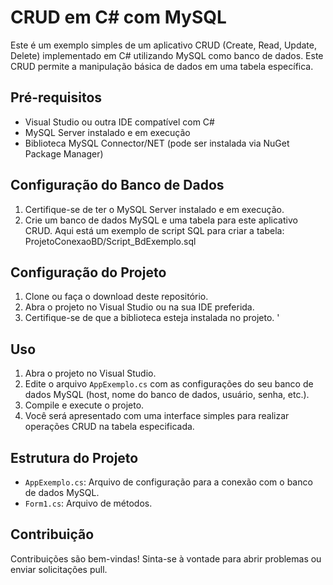 # CRUD em C# com MySQL

Este é um exemplo simples de um aplicativo CRUD (Create, Read, Update, Delete) implementado em C# utilizando MySQL como banco de dados. Este CRUD permite a manipulação básica de dados em uma tabela específica.

## Pré-requisitos

- Visual Studio ou outra IDE compatível com C#
- MySQL Server instalado e em execução
- Biblioteca MySQL Connector/NET (pode ser instalada via NuGet Package Manager)

## Configuração do Banco de Dados

1. Certifique-se de ter o MySQL Server instalado e em execução.
2. Crie um banco de dados MySQL e uma tabela para este aplicativo CRUD. Aqui está um exemplo de script SQL para criar a tabela:
    ProjetoConexaoBD/Script_BdExemplo.sql


## Configuração do Projeto

1. Clone ou faça o download deste repositório.
2. Abra o projeto no Visual Studio ou na sua IDE preferida.
3. Certifique-se de que a biblioteca esteja instalada no projeto.
'
## Uso

1. Abra o projeto no Visual Studio.
2. Edite o arquivo `AppExemplo.cs` com as configurações do seu banco de dados MySQL (host, nome do banco de dados, usuário, senha, etc.).
3. Compile e execute o projeto.
4. Você será apresentado com uma interface simples para realizar operações CRUD na tabela especificada.

## Estrutura do Projeto

- `AppExemplo.cs`: Arquivo de configuração para a conexão com o banco de dados MySQL.
- `Form1.cs`: Arquivo de métodos.


## Contribuição

Contribuições são bem-vindas! Sinta-se à vontade para abrir problemas ou enviar solicitações pull.


